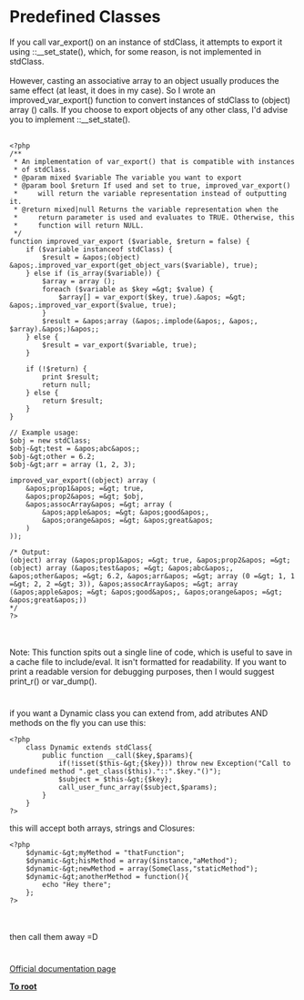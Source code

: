 # Predefined Classes



If you call var_export() on an instance of stdClass, it attempts to export it using ::__set_state(), which, for some reason, is not implemented in stdClass.<br><br>However, casting an associative array to an object usually produces the same effect (at least, it does in my case). So I wrote an improved_var_export() function to convert instances of stdClass to (object) array () calls. If you choose to export objects of any other class, I&apos;d advise you to implement ::__set_state().<br><br>

```
<?php
/**
 * An implementation of var_export() that is compatible with instances
 * of stdClass.
 * @param mixed $variable The variable you want to export
 * @param bool $return If used and set to true, improved_var_export()
 *     will return the variable representation instead of outputting it.
 * @return mixed|null Returns the variable representation when the
 *     return parameter is used and evaluates to TRUE. Otherwise, this
 *     function will return NULL.
 */
function improved_var_export ($variable, $return = false) {
    if ($variable instanceof stdClass) {
        $result = &apos;(object) &apos;.improved_var_export(get_object_vars($variable), true);
    } else if (is_array($variable)) {
        $array = array ();
        foreach ($variable as $key =&gt; $value) {
            $array[] = var_export($key, true).&apos; =&gt; &apos;.improved_var_export($value, true);
        }
        $result = &apos;array (&apos;.implode(&apos;, &apos;, $array).&apos;)&apos;;
    } else {
        $result = var_export($variable, true);
    }

    if (!$return) {
        print $result;
        return null;
    } else {
        return $result;
    }
}

// Example usage:
$obj = new stdClass;
$obj-&gt;test = &apos;abc&apos;;
$obj-&gt;other = 6.2;
$obj-&gt;arr = array (1, 2, 3);

improved_var_export((object) array (
    &apos;prop1&apos; =&gt; true,
    &apos;prop2&apos; =&gt; $obj,
    &apos;assocArray&apos; =&gt; array (
        &apos;apple&apos; =&gt; &apos;good&apos;,
        &apos;orange&apos; =&gt; &apos;great&apos;
    )
));

/* Output:
(object) array (&apos;prop1&apos; =&gt; true, &apos;prop2&apos; =&gt; (object) array (&apos;test&apos; =&gt; &apos;abc&apos;, &apos;other&apos; =&gt; 6.2, &apos;arr&apos; =&gt; array (0 =&gt; 1, 1 =&gt; 2, 2 =&gt; 3)), &apos;assocArray&apos; =&gt; array (&apos;apple&apos; =&gt; &apos;good&apos;, &apos;orange&apos; =&gt; &apos;great&apos;))
*/
?>
```
<br><br>Note: This function spits out a single line of code, which is useful to save in a cache file to include/eval. It isn&apos;t formatted for readability. If you want to print a readable version for debugging purposes, then I would suggest print_r() or var_dump().  

#

if you want a Dynamic class you can extend from, add atributes AND methods on the fly you can use this:<br>

```
<?php
    class Dynamic extends stdClass{
        public function __call($key,$params){
            if(!isset($this-&gt;{$key})) throw new Exception("Call to undefined method ".get_class($this)."::".$key."()");
            $subject = $this-&gt;{$key};
            call_user_func_array($subject,$params);
        }
    }
?>
```


this will accept both arrays, strings and Closures:


```
<?php
    $dynamic-&gt;myMethod = "thatFunction";
    $dynamic-&gt;hisMethod = array($instance,"aMethod");
    $dynamic-&gt;newMethod = array(SomeClass,"staticMethod");
    $dynamic-&gt;anotherMethod = function(){
        echo "Hey there";
    };
?>
```
<br><br>then call them away =D  

#

[Official documentation page](https://www.php.net/manual/en/reserved.classes.php)

**[To root](/README.md)**